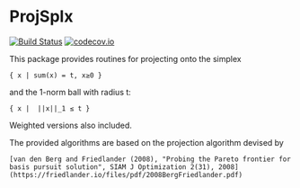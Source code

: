 # ProjSplx

[![Build Status](https://travis-ci.org/MPF-Optimization-Laboratory/ProjSplx.jl.svg?branch=master)](https://travis-ci.org/MPF-Optimization-Laboratory/ProjSplx.jl)
[![codecov.io](https://codecov.io/github/MPF-Optimization-Laboratory/ProjSplx.jl/coverage.svg?branch=master)](https://codecov.io/github/MPF-Optimization-Laboratory/ProjSplx.jl?branch=master)


This package provides routines for projecting onto the simplex

    { x | sum(x) = t, x≥0 }

and the 1-norm ball with radius t:

    { x |  ||x||_1 ≤ t }

Weighted versions also included.

The provided algorithms are based on the projection algorithm devised by

    [van den Berg and Friedlander (2008), "Probing the Pareto frontier for basis pursuit solution", SIAM J Optimization 2(31), 2008](https://friedlander.io/files/pdf/2008BergFriedlander.pdf)
